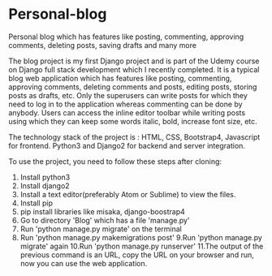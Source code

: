 # Personal-blog
Personal blog which has features like posting, commenting, approving comments, deleting posts, saving drafts and many more

The blog project is my first Django project and is part of the Udemy course on Django full stack development which I recently completed. It is a typical blog web application which has features like posting, commenting, approving comments, deleting comments and posts, editing posts, storing posts as drafts, etc. Only the superusers can write posts for which they need to log in to the application whereas commenting can be done by anybody. Users can access the inline editor toolbar while writing posts using which they can keep some words italic, bold, increase font size, etc.

The technology stack of the project is :
HTML, CSS, Bootstrap4, Javascript for frontend.
Python3 and Django2 for backend and server integration.

To use the project, you need to follow these steps after cloning:
1. Install python3 
2. Install django2
3. Install a text editor(preferably Atom or Sublime) to view the files.
4. Install pip
5. pip install libraries like misaka, django-boostrap4
6. Go to directory 'Blog' which has a file 'manage.py'
7. Run 'python manage.py migrate' on the terminal
8. Run 'python manage.py makemigrations post'
9.Run 'python manage.py migrate' again
10.Run 'python manage.py runserver'
11.The output of the previous command is an URL, copy the URL on your browser and run, now you can use the web application.


